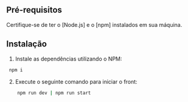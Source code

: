 ## Pré-requisitos

Certifique-se de ter o [Node.js] e o [npm] instalados em sua máquina.

## Instalação

1. Instale as dependências utilizando o NPM:

```bash
 npm i
```

2. Execute o seguinte comando para iniciar o front:

```bash
    npm run dev | npm run start
```
